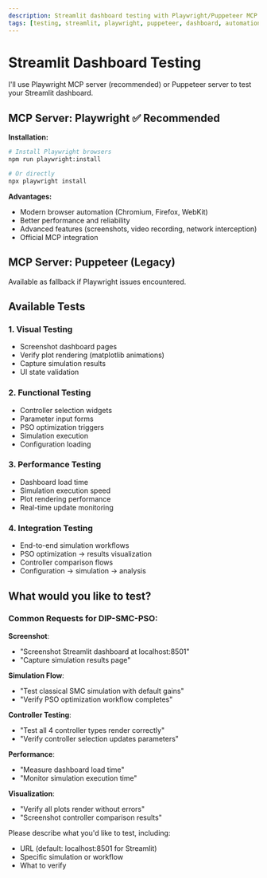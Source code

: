 ```yaml
---
description: Streamlit dashboard testing with Playwright/Puppeteer MCP servers
tags: [testing, streamlit, playwright, puppeteer, dashboard, automation]
---
```


# Streamlit Dashboard Testing

I'll use Playwright MCP server (recommended) or Puppeteer server to test your Streamlit dashboard.

## MCP Server: Playwright ✅ Recommended

**Installation:**
```bash
# Install Playwright browsers
npm run playwright:install

# Or directly
npx playwright install
```

**Advantages:**
- Modern browser automation (Chromium, Firefox, WebKit)
- Better performance and reliability
- Advanced features (screenshots, video recording, network interception)
- Official MCP integration

## MCP Server: Puppeteer (Legacy)

Available as fallback if Playwright issues encountered.

## Available Tests

### 1. **Visual Testing**
- Screenshot dashboard pages
- Verify plot rendering (matplotlib animations)
- Capture simulation results
- UI state validation

### 2. **Functional Testing**
- Controller selection widgets
- Parameter input forms
- PSO optimization triggers
- Simulation execution
- Configuration loading

### 3. **Performance Testing**
- Dashboard load time
- Simulation execution speed
- Plot rendering performance
- Real-time update monitoring

### 4. **Integration Testing**
- End-to-end simulation workflows
- PSO optimization → results visualization
- Controller comparison flows
- Configuration → simulation → analysis

## What would you like to test?

### Common Requests for DIP-SMC-PSO:

**Screenshot**:
- "Screenshot Streamlit dashboard at localhost:8501"
- "Capture simulation results page"

**Simulation Flow**:
- "Test classical SMC simulation with default gains"
- "Verify PSO optimization workflow completes"

**Controller Testing**:
- "Test all 4 controller types render correctly"
- "Verify controller selection updates parameters"

**Performance**:
- "Measure dashboard load time"
- "Monitor simulation execution time"

**Visualization**:
- "Verify all plots render without errors"
- "Screenshot controller comparison results"

Please describe what you'd like to test, including:
- URL (default: localhost:8501 for Streamlit)
- Specific simulation or workflow
- What to verify
